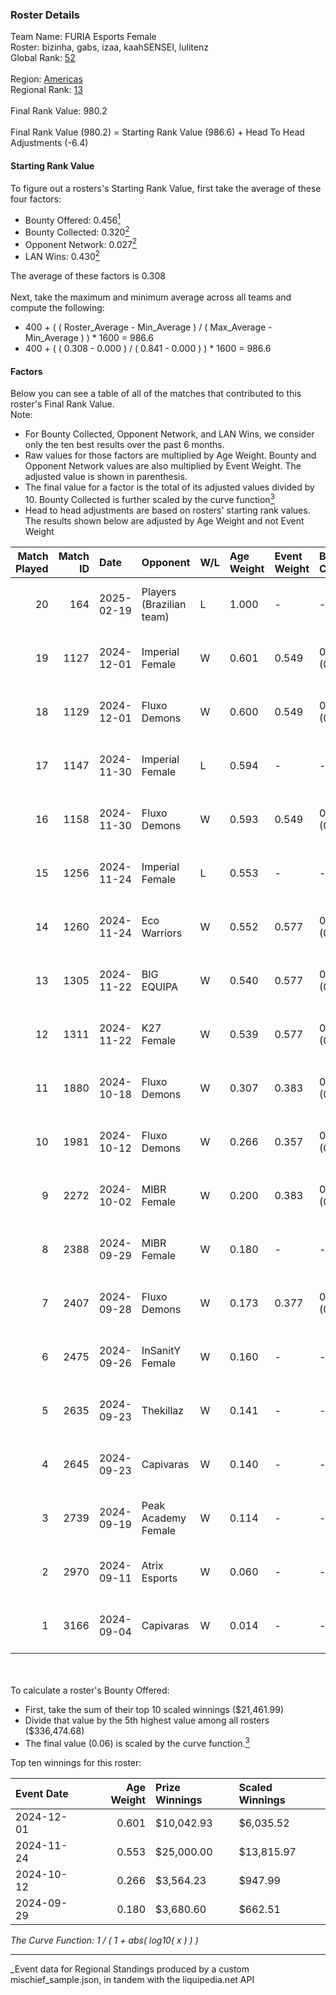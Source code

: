 ### Roster Details<br />
Team Name: FURIA Esports Female<br />
Roster: bizinha, gabs, izaa, kaahSENSEI, lulitenz<br />
Global Rank: [52](../../standings_global_2025_03_01.md)<br />
<br />
Region: [Americas]( ../../standings_americas_2025_03_01.md)<br />
Regional Rank: [13]( ../../standings_americas_2025_03_01.md)<br />
<br />
Final Rank Value:  980.2<br />
<br />
Final Rank Value (980.2) = Starting Rank Value (986.6) + Head To Head Adjustments (-6.4)<br />

#### Starting Rank Value<br />
To figure out a rosters's Starting Rank Value, first take the average of these four factors:<br />
- Bounty Offered: 0.456[<sup>1</sup>](#table2)
- Bounty Collected: 0.320[<sup>2</sup>](#table1)
- Opponent Network: 0.027[<sup>2</sup>](#table1)
- LAN Wins: 0.430[<sup>2</sup>](#table1)

The average of these factors is 0.308<br />
<br />
Next, take the maximum and minimum average across all teams and compute the following:<br />
- 400 + ( ( Roster_Average - Min_Average ) / ( Max_Average - Min_Average ) ) * 1600 = 986.6
- 400 + ( ( 0.308 - 0.000 ) / ( 0.841 - 0.000 ) ) * 1600 = 986.6


#### Factors<br />
Below you can see a table of all of the matches that contributed to this roster's Final Rank Value.<br />
Note:<br />

- For Bounty Collected, Opponent Network, and LAN Wins, we consider only the ten best results over the past 6 months.
- Raw values for those factors are multiplied by Age Weight. Bounty and Opponent Network values are also multiplied by Event Weight. The adjusted value is shown in parenthesis.
- The final value for a factor is the total of its adjusted values divided by 10. Bounty Collected is further scaled by the curve function[<sup>3</sup>](#curveFunction)
- Head to head adjustments are based on rosters' starting rank values. The results shown below are adjusted by Age Weight and not Event Weight
<span id="table1"></span><br />


| Match Played | Match ID | Date       | Opponent                 | W/L | Age Weight | Event Weight | Bounty Collected | Opponent Network | LAN Wins  | H2H Adj. | Roster                                    |
| -: | -: | :- | :- | :- | :- | :- | :- | :- | :- | -: | :- |
|           20 |      164 | 2025-02-19 | Players (Brazilian team) | L   | 1.000      | -            | -                | -                | -         |   -25.12 | bizinha, gabs, izaa, kaahSENSEI, lulitenz |
|           19 |     1127 | 2024-12-01 | Imperial Female          | W   | 0.601      | 0.549        | 0.134 (0.044)    | 0.210 (0.069)    | 1 (0.601) |    10.23 | bizinha, gabs, izaa, kaahSENSEI, lulitenz |
|           18 |     1129 | 2024-12-01 | Fluxo Demons             | W   | 0.600      | 0.549        | 0.016 (0.005)    | 0.100 (0.033)    | 1 (0.600) |     3.70 | bizinha, gabs, izaa, kaahSENSEI, lulitenz |
|           17 |     1147 | 2024-11-30 | Imperial Female          | L   | 0.594      | -            | -                | -                | -         |    -8.67 | bizinha, gabs, izaa, kaahSENSEI, lulitenz |
|           16 |     1158 | 2024-11-30 | Fluxo Demons             | W   | 0.593      | 0.549        | 0.016 (0.005)    | 0.100 (0.033)    | 1 (0.593) |     3.52 | bizinha, gabs, izaa, kaahSENSEI, lulitenz |
|           15 |     1256 | 2024-11-24 | Imperial Female          | L   | 0.553      | -            | -                | -                | -         |    -8.45 | bizinha, gabs, izaa, kaahSENSEI, lulitenz |
|           14 |     1260 | 2024-11-24 | Eco Warriors             | W   | 0.552      | 0.577        | 0.022 (0.007)    | 0.191 (0.061)    | 1 (0.552) |     4.25 | bizinha, gabs, izaa, kaahSENSEI, lulitenz |
|           13 |     1305 | 2024-11-22 | BIG EQUIPA               | W   | 0.540      | 0.577        | 0.021 (0.007)    | 0.073 (0.023)    | 1 (0.540) |     3.59 | bizinha, gabs, izaa, kaahSENSEI, lulitenz |
|           12 |     1311 | 2024-11-22 | K27 Female               | W   | 0.539      | 0.577        | 0.007 (0.002)    | 0.052 (0.016)    | 1 (0.539) |     2.42 | bizinha, gabs, izaa, kaahSENSEI, lulitenz |
|           11 |     1880 | 2024-10-18 | Fluxo Demons             | W   | 0.307      | 0.383        | 0.016 (0.002)    | 0.100 (0.012)    | 0 (0.000) |     1.92 | bizinha, gabs, izaa, kaahSENSEI, lulitenz |
|           10 |     1981 | 2024-10-12 | Fluxo Demons             | W   | 0.266      | 0.357        | 0.016 (0.002)    | 0.100 (0.010)    | 1 (0.266) |     1.69 | bizinha, gabs, izaa, kaahSENSEI, lulitenz |
|            9 |     2272 | 2024-10-02 | MIBR Female              | W   | 0.200      | 0.383        | 0.004 (0.000)    | 0.052 (0.004)    | 0 (0.000) |     0.78 | bizinha, gabs, izaa, kaahSENSEI, lulitenz |
|            8 |     2388 | 2024-09-29 | MIBR Female              | W   | 0.180      | -            | -                | -                | 0 (0.000) |     0.70 | bizinha, gabs, izaa, kaahSENSEI, lulitenz |
|            7 |     2407 | 2024-09-28 | Fluxo Demons             | W   | 0.173      | 0.377        | 0.016 (0.001)    | 0.100 (0.007)    | -         |     1.11 | bizinha, gabs, izaa, kaahSENSEI, lulitenz |
|            6 |     2475 | 2024-09-26 | InSanitY Female          | W   | 0.160      | -            | -                | -                | -         |     0.54 | bizinha, gabs, izaa, kaahSENSEI, lulitenz |
|            5 |     2635 | 2024-09-23 | Thekillaz                | W   | 0.141      | -            | -                | -                | -         |     0.47 | bizinha, gabs, izaa, kaahSENSEI, lulitenz |
|            4 |     2645 | 2024-09-23 | Capivaras                | W   | 0.140      | -            | -                | -                | -         |     0.29 | bizinha, gabs, izaa, kaahSENSEI, lulitenz |
|            3 |     2739 | 2024-09-19 | Peak Academy Female      | W   | 0.114      | -            | -                | -                | -         |     0.37 | bizinha, gabs, izaa, kaahSENSEI, lulitenz |
|            2 |     2970 | 2024-09-11 | Atrix Esports            | W   | 0.060      | -            | -                | -                | -         |     0.22 | bizinha, gabs, izaa, kaahSENSEI, lulitenz |
|            1 |     3166 | 2024-09-04 | Capivaras                | W   | 0.014      | -            | -                | -                | -         |     0.03 | bizinha, gabs, izaa, kaahSENSEI, lulitenz |

<br />
<span id="table2"></span><br />
To calculate a roster's Bounty Offered:<br />

- First, take the sum of their top 10 scaled winnings ($21,461.99)
- Divide that value by the 5th highest value among all rosters ($336,474.68)
- The final value (0.06) is scaled by the curve function.[<sup>3</sup>](#curveFunction)

Top ten winnings for this roster:<br />

| Event Date | Age Weight | Prize Winnings | Scaled Winnings |
| :- | -: | :- | :- |
| 2024-12-01 |      0.601 | $10,042.93     | $6,035.52       |
| 2024-11-24 |      0.553 | $25,000.00     | $13,815.97      |
| 2024-10-12 |      0.266 | $3,564.23      | $947.99         |
| 2024-09-29 |      0.180 | $3,680.60      | $662.51         |


<span id="curveFunction"></span>_The Curve Function: 1 / ( 1 + abs( log10( x ) ) )_<br />

---
_Event data for Regional Standings produced by a custom mischief_sample.json, in tandem with the liquipedia.net API<br />
